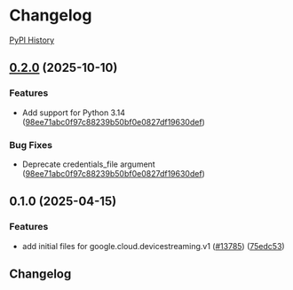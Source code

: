 # Changelog

[PyPI History][1]

[1]: https://pypi.org/project/google-cloud-devicestreaming/#history

## [0.2.0](https://github.com/googleapis/google-cloud-python/compare/google-cloud-devicestreaming-v0.1.0...google-cloud-devicestreaming-v0.2.0) (2025-10-10)


### Features

* Add support for Python 3.14  ([98ee71abc0f97c88239b50bf0e0827df19630def](https://github.com/googleapis/google-cloud-python/commit/98ee71abc0f97c88239b50bf0e0827df19630def))


### Bug Fixes

* Deprecate credentials_file argument  ([98ee71abc0f97c88239b50bf0e0827df19630def](https://github.com/googleapis/google-cloud-python/commit/98ee71abc0f97c88239b50bf0e0827df19630def))

## 0.1.0 (2025-04-15)


### Features

* add initial files for google.cloud.devicestreaming.v1 ([#13785](https://github.com/googleapis/google-cloud-python/issues/13785)) ([75edc53](https://github.com/googleapis/google-cloud-python/commit/75edc5326ebff2221837b2f18d36e62464a7c262))

## Changelog
